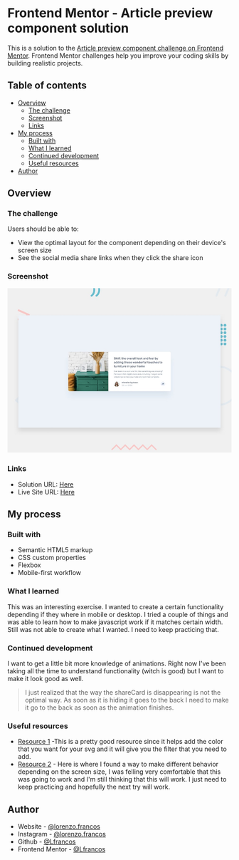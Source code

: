 # Frontend Mentor - Article preview component solution

This is a solution to the [Article preview component challenge on Frontend Mentor](https://www.frontendmentor.io/challenges/article-preview-component-dYBN_pYFT). Frontend Mentor challenges help you improve your coding skills by building realistic projects.

## Table of contents

- [Overview](#overview)
  - [The challenge](#the-challenge)
  - [Screenshot](#screenshot)
  - [Links](#links)
- [My process](#my-process)
  - [Built with](#built-with)
  - [What I learned](#what-i-learned)
  - [Continued development](#continued-development)
  - [Useful resources](#useful-resources)
- [Author](#author)


## Overview

### The challenge

Users should be able to:

- View the optimal layout for the component depending on their device's screen size
- See the social media share links when they click the share icon

### Screenshot

![](./design/desktop-preview.jpg)


### Links

- Solution URL: [Here](https://github.com/Lfrancos/article-preview-component-master)
- Live Site URL: [Here](https://lfrancos.github.io/article-preview-component-master/)

## My process

### Built with

- Semantic HTML5 markup
- CSS custom properties
- Flexbox
- Mobile-first workflow

### What I learned

This was an interesting exercise. I wanted to create a certain functionality depending if they where in mobile or desktop. I tried a couple of things and was able to learn how to make javascript work if it matches certain width. Still was not able to create what I wanted. I need to keep practicing that.

### Continued development

I want to get a little bit more knowledge of animations. Right now I've been taking all the time to understand functionality (witch is good) but I want to make it look good as well.

> I just realized that the way the shareCard is disappearing is not the optimal way. As soon as it is hiding it goes to the back I need to make it go to the back as soon as the animation finishes.

### Useful resources

- [Resource 1](https://isotropic.co/tool/hex-color-to-css-filter/) -This is a pretty good resource since it helps add the color that you want for your svg and it will give you the filter that you need to add.
- [Resource 2](https://stackoverflow.com/questions/45947570/how-to-attach-an-event-listener-to-the-dom-depending-upon-the-screen-size) - Here is where I found a way to make different behavior depending on the screen size, I was felling very comfortable that this was going to work and I'm still thinking that this will work. I just need to keep practicing and hopefully the next try will work.

## Author

- Website - [@lorenzo.francos](https://www.lorenzofrancos.com)
- Instagram - [@lorenzo.francos](https://www.instagram.com/lorenzo.francos/?hl=en)
- Github - [@Lfrancos](https://github.com/Lfrancos)
- Frontend Mentor - [@Lfrancos](https://www.frontendmentor.io/profile/Lfrancos)


